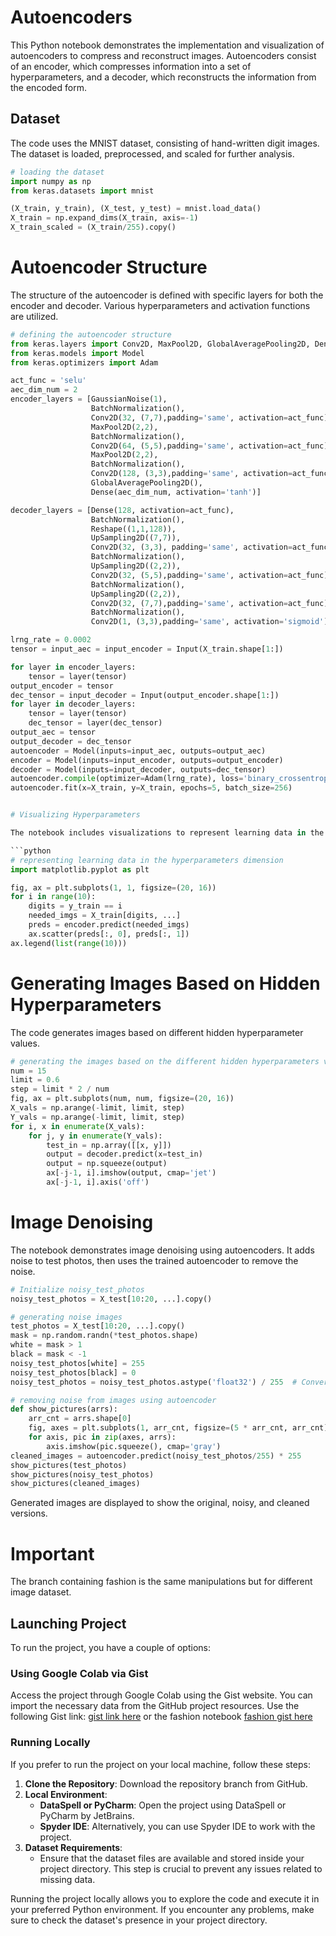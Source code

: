 # Autoencoders

This Python notebook demonstrates the implementation and visualization of autoencoders to compress and reconstruct images. Autoencoders consist of an encoder, which compresses information into a set of hyperparameters, and a decoder, which reconstructs the information from the encoded form.

## Dataset

The code uses the MNIST dataset, consisting of hand-written digit images. The dataset is loaded, preprocessed, and scaled for further analysis.

```python
# loading the dataset
import numpy as np
from keras.datasets import mnist

(X_train, y_train), (X_test, y_test) = mnist.load_data()
X_train = np.expand_dims(X_train, axis=-1)
X_train_scaled = (X_train/255).copy()

```

# Autoencoder Structure

The structure of the autoencoder is defined with specific layers for both the encoder and decoder. Various hyperparameters and activation functions are utilized.

````python
# defining the autoencoder structure
from keras.layers import Conv2D, MaxPool2D, GlobalAveragePooling2D, Dense, Input, Reshape, UpSampling2D, BatchNormalization, GaussianNoise
from keras.models import Model
from keras.optimizers import Adam

act_func = 'selu'
aec_dim_num = 2
encoder_layers = [GaussianNoise(1),
                  BatchNormalization(),
                  Conv2D(32, (7,7),padding='same', activation=act_func),
                  MaxPool2D(2,2),
                  BatchNormalization(),
                  Conv2D(64, (5,5),padding='same', activation=act_func),
                  MaxPool2D(2,2),
                  BatchNormalization(),
                  Conv2D(128, (3,3),padding='same', activation=act_func),
                  GlobalAveragePooling2D(),
                  Dense(aec_dim_num, activation='tanh')]

decoder_layers = [Dense(128, activation=act_func),
                  BatchNormalization(),
                  Reshape((1,1,128)),
                  UpSampling2D((7,7)),
                  Conv2D(32, (3,3), padding='same', activation=act_func),
                  BatchNormalization(),
                  UpSampling2D((2,2)),
                  Conv2D(32, (5,5),padding='same', activation=act_func),
                  BatchNormalization(),
                  UpSampling2D((2,2)),
                  Conv2D(32, (7,7),padding='same', activation=act_func),
                  BatchNormalization(),
                  Conv2D(1, (3,3),padding='same', activation='sigmoid')]

lrng_rate = 0.0002
tensor = input_aec = input_encoder = Input(X_train.shape[1:])

for layer in encoder_layers:
    tensor = layer(tensor)
output_encoder = tensor
dec_tensor = input_decoder = Input(output_encoder.shape[1:])
for layer in decoder_layers:
    tensor = layer(tensor)
    dec_tensor = layer(dec_tensor)
output_aec = tensor
output_decoder = dec_tensor
autoencoder = Model(inputs=input_aec, outputs=output_aec)
encoder = Model(inputs=input_encoder, outputs=output_encoder)
decoder = Model(inputs=input_decoder, outputs=dec_tensor)
autoencoder.compile(optimizer=Adam(lrng_rate), loss='binary_crossentropy')
autoencoder.fit(x=X_train, y=X_train, epochs=5, batch_size=256)


# Visualizing Hyperparameters

The notebook includes visualizations to represent learning data in the hyperparameters dimension.

```python
# representing learning data in the hyperparameters dimension
import matplotlib.pyplot as plt

fig, ax = plt.subplots(1, 1, figsize=(20, 16))
for i in range(10):
    digits = y_train == i
    needed_imgs = X_train[digits, ...]
    preds = encoder.predict(needed_imgs)
    ax.scatter(preds[:, 0], preds[:, 1])
ax.legend(list(range(10)))
````

# Generating Images Based on Hidden Hyperparameters

The code generates images based on different hidden hyperparameter values.

```python
# generating the images based on the different hidden hyperparameters value
num = 15
limit = 0.6
step = limit * 2 / num
fig, ax = plt.subplots(num, num, figsize=(20, 16))
X_vals = np.arange(-limit, limit, step)
Y_vals = np.arange(-limit, limit, step)
for i, x in enumerate(X_vals):
    for j, y in enumerate(Y_vals):
        test_in = np.array([[x, y]])
        output = decoder.predict(x=test_in)
        output = np.squeeze(output)
        ax[-j-1, i].imshow(output, cmap='jet')
        ax[-j-1, i].axis('off')

```

# Image Denoising

The notebook demonstrates image denoising using autoencoders. It adds noise to test photos, then uses the trained autoencoder to remove the noise.

```python
# Initialize noisy_test_photos
noisy_test_photos = X_test[10:20, ...].copy()

# generating noise images
test_photos = X_test[10:20, ...].copy()
mask = np.random.randn(*test_photos.shape)
white = mask > 1
black = mask < -1
noisy_test_photos[white] = 255
noisy_test_photos[black] = 0
noisy_test_photos = noisy_test_photos.astype('float32') / 255  # Convert to float

# removing noise from images using autoencoder
def show_pictures(arrs):
    arr_cnt = arrs.shape[0]
    fig, axes = plt.subplots(1, arr_cnt, figsize=(5 * arr_cnt, arr_cnt))
    for axis, pic in zip(axes, arrs):
        axis.imshow(pic.squeeze(), cmap='gray')
cleaned_images = autoencoder.predict(noisy_test_photos/255) * 255
show_pictures(test_photos)
show_pictures(noisy_test_photos)
show_pictures(cleaned_images)
```

Generated images are displayed to show the original, noisy, and cleaned versions.

# Important
The branch containing fashion is the same manipulations but for different image dataset.

## Launching Project

To run the project, you have a couple of options:

### Using Google Colab via Gist

Access the project through Google Colab using the Gist website. You can import the necessary data from the GitHub project resources. Use the following Gist link: [gist link here](https://gist.github.com/RobertNeat/91b9911ee45190680f4c815164cdebc9)
or the fashion notebook [fashion gist here](https://gist.github.com/RobertNeat/2cf96267081f14bc321af78445a0a18e)

### Running Locally

If you prefer to run the project on your local machine, follow these steps:

1. **Clone the Repository**: Download the repository branch from GitHub.
2. **Local Environment**:
   - **DataSpell or PyCharm**: Open the project using DataSpell or PyCharm by JetBrains.
   - **Spyder IDE**: Alternatively, you can use Spyder IDE to work with the project.
3. **Dataset Requirements**:
   - Ensure that the dataset files are available and stored inside your project directory. This step is crucial to prevent any issues related to missing data.

Running the project locally allows you to explore the code and execute it in your preferred Python environment. If you encounter any problems, make sure to check the dataset's presence in your project directory.
